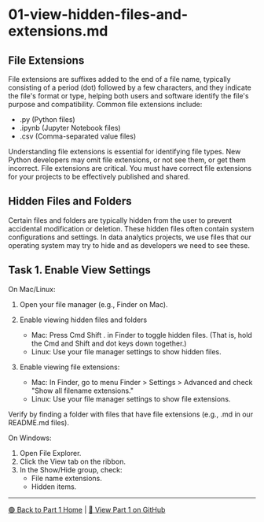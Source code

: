 # 01-view-hidden-files-and-extensions.md

## File Extensions
File extensions are suffixes added to the end of a file name, typically consisting of a period (dot) followed by a few characters, and they indicate the file's format or type, helping both users and software identify the file's purpose and compatibility. Common file extensions include:

- .py (Python files)
- .ipynb (Jupyter Notebook files)
- .csv (Comma-separated value files)
 
Understanding file extensions is essential for identifying file types. 
New Python developers may omit file extensions, or not see them, or get them incorrect. 
File extensions are critical. 
You must have correct file extensions for your projects to be effectively published and shared.  


## Hidden Files and Folders
Certain files and folders are typically hidden from the user to prevent accidental modification or deletion. 
These hidden files often contain system configurations and settings.
In data analytics projects, we use files that our operating system may try to hide and as developers we need to see these. 

## Task 1. Enable View Settings 

On Mac/Linux:

1. Open your file manager (e.g., Finder on Mac).
2. Enable viewing hidden files and folders

    - Mac: Press Cmd Shift . in Finder to toggle hidden files. (That is, hold the Cmd and Shift and dot keys down together.)
    - Linux: Use your file manager settings to show hidden files.

3. Enable viewing file extensions:
    - Mac: In Finder, go to menu Finder > Settings > Advanced and check "Show all filename extensions."
    - Linux: Use your file manager settings to show file extensions.

Verify by finding a folder with files that have file extensions (e.g., .md in our README.md files). 

On Windows:

1. Open File Explorer.
2. Click the View tab on the ribbon.
3. In the Show/Hide group, check:
    - File name extensions.
    - Hidden items.

---

[🟢 Back to Part 1 Home](https://denisecase.github.io/pro-analytics-01/01-machine-setup/MACHINE-SETUP.html) | [🔗 View Part 1 on GitHub](https://github.com/denisecase/pro-analytics-01/01-machine-setup/MACHINE-SETUP.md)
